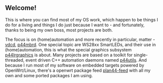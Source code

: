 ## Welcome!

This is where you can find most of my OS work, which happen to be  things I do for a living and things I do just because I want to - and fortunately, thanks to being my own boss, most projects are both.

The focus is on (home)automation and more recently in particular, matter - [vdcd](/plan44/vdcd), [p44mbrd](/plan44/p44mbrd). One special topic are WS28xx SmartLEDs, and their use in (home)automation, this is what the special graphics subsystem [p44lrgraphics](/plan44/p44lrgraphics) is about. Many projects are based on a toolkit for single-threaded, event driven C++ automation daemons named [p44utils](/plan44/p44utils). And because I run most of my software on embedded targets powered by OpenWrt/Linux, there's a openwrt package feed [plan44-feed](/plan44/plan44-feed) with all my own and some ported packages I am using.

<!--
**plan44/plan44** is a ✨ _special_ ✨ repository because its `README.md` (this file) appears on your GitHub profile.
-->
